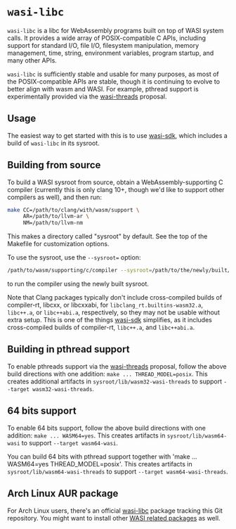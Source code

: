 # `wasi-libc`

`wasi-libc` is a libc for WebAssembly programs built on top of WASI system
calls. It provides a wide array of POSIX-compatible C APIs, including support
for standard I/O, file I/O, filesystem manipulation, memory management, time,
string, environment variables, program startup, and many other APIs.

`wasi-libc` is sufficiently stable and usable for many purposes, as most of the
POSIX-compatible APIs are stable, though it is continuing to evolve to better
align with wasm and WASI. For example, pthread support is experimentally
provided via the [wasi-threads] proposal.

[wasi-threads]: https://github.com/WebAssembly/wasi-threads

## Usage

The easiest way to get started with this is to use [wasi-sdk], which includes a
build of `wasi-libc` in its sysroot.

## Building from source

To build a WASI sysroot from source, obtain a WebAssembly-supporting C compiler
(currently this is only clang 10+, though we'd like to support other compilers
as well), and then run:

```sh
make CC=/path/to/clang/with/wasm/support \
     AR=/path/to/llvm-ar \
     NM=/path/to/llvm-nm
```

This makes a directory called "sysroot" by default. See the top of the Makefile
for customization options.

To use the sysroot, use the `--sysroot=` option:

```sh
/path/to/wasm/supporting/c/compiler --sysroot=/path/to/the/newly/built/sysroot ...
```

to run the compiler using the newly built sysroot.

Note that Clang packages typically don't include cross-compiled builds of
compiler-rt, libcxx, or libcxxabi, for `libclang_rt.builtins-wasm32.a`,
`libc++.a`, or `libc++abi.a`, respectively, so they may not be usable without
extra setup. This is one of the things [wasi-sdk] simplifies, as it includes
cross-compiled builds of compiler-rt, `libc++.a`, and `libc++abi.a`.

## Building in pthread support

To enable pthreads support via the [wasi-threads] proposal, follow the above
build directions with one addition: `make ... THREAD_MODEL=posix`. This creates
additional artifacts in `sysroot/lib/wasm32-wasi-threads` to support `--target
wasm32-wasi-threads`.

## 64 bits support

To enable 64 bits support, follow the above
build directions with one addition: `make ... WASM64=yes`. This creates
artifacts in `sysroot/lib/wasm64-wasi` to support `--target
wasm64-wasi`.

You can build 64 bits with pthread support together with
'make ... WASM64=yes THREAD_MODEL=posix'. This creates
artifacts in `sysroot/lib/wasm64-wasi-threads` to support `--target
wasm64-wasi-threads`.

## Arch Linux AUR package

For Arch Linux users, there's an official [wasi-libc] package tracking this Git
repository. You might want to install other [WASI related packages] as well.

[wasi-sdk]: https://github.com/WebAssembly/wasi-sdk
[wasi-libc]: https://archlinux.org/packages/extra/any/wasi-libc/
[WASI related packages]: https://archlinux.org/packages/?q=wasi-
